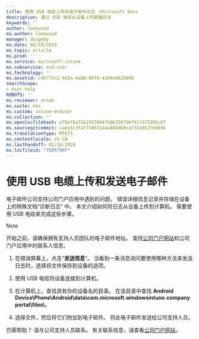 ```yaml
---
title: 使用 USB 电缆上传和电子邮件日志 |Microsoft Docs
description: 通过 USB 电缆从设备上传数据日志
keywords: ''
author: lenewsad
ms.author: lanewsad
manager: dougeby
ms.date: 04/19/2019
ms.topic: article
ms.prod: ''
ms.service: microsoft-intune
ms.subservice: end-user
ms.technology: ''
ms.assetid: c46775c2-9d2a-4a88-89f0-4104a462b898
searchScope:
- User help
ROBOTS: ''
ms.reviewer: arnab
ms.suite: ems
ms.custom: intune-enduser
ms.collection: ''
ms.openlocfilehash: e70ef0a31b2503944fb86356f96f81f375205cb7
ms.sourcegitcommit: caee3c3fa77586314aa8040b0caf32a0527b669e
ms.translationtype: MTE75
ms.contentlocale: zh-CN
ms.lasthandoff: 01/10/2020
ms.locfileid: "75857997"
---
```

# <a name="upload-and-email-logs-using-a-usb-cable"></a>使用 USB 电缆上传和发送电子邮件

电子邮件公司支持公司门户应用中遇到的问题。 错误详细信息记录并存储在设备上的特殊文档“诊断日志”  中。 本文介绍如何将日志从设备上传到计算机。 需要使用 USB 电缆来完成这些步骤。   

> [!Note]
> 开始之前，请确保拥有支持人员团队的电子邮件地址。 查找[公司门户网站](https://go.microsoft.com/fwlink/?linkid=2010980)和公司门户应用中的联系人信息。 

1. 在错误屏幕上，点击“**发送信息**”。 当看到一条消息询问要使用哪种方法来发送日志时，选择将文件保存到设备的选项。  

2. 使用 USB 电缆将设备连接到计算机。 

3. 在计算机上，查找具有你的设备名的目录。 在该目录中查找 <strong>Android Device\Phone\Android\data\com.microsoft.windowsintune.companyportal\files\\</strong>。

4. 选择文件，然后将它们附加到电子邮件。 将此电子邮件发送给公司支持人员。

仍需帮助？ 请与公司支持人员联系。 有关联系信息，请查看[公司门户网站](https://go.microsoft.com/fwlink/?linkid=2010980)。
